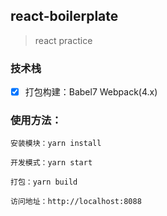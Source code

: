 ## react-boilerplate 
> react practice


### 技术栈
- [x] 打包构建：Babel7 Webpack(4.x)

### 使用方法：
    安装模块：yarn install  
    
    开发模式：yarn start  

    打包：yarn build
    
    访问地址：http://localhost:8088

